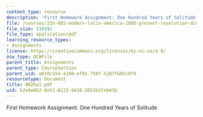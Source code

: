```yaml
---
content_type: resource
description: 'First Homework Assignment: One Hundred Years of Solitude'
file: /courses/21h-802-modern-latin-america-1808-present-revolution-dictatorship-democracy-spring-2005/b2e6e8b26e51011594182652b2feb43b_802hw1.pdf
file_size: 110391
file_type: application/pdf
learning_resource_types:
- Assignments
license: https://creativecommons.org/licenses/by-nc-sa/4.0/
ocw_type: OCWFile
parent_title: Assignments
parent_type: CourseSection
parent_uid: a010c554-4180-ef81-758f-5287fb95c9f8
resourcetype: Document
title: 802hw1.pdf
uid: b2e6e8b2-6e51-0115-9418-2652b2feb43b
---
```

First Homework Assignment: One Hundred Years of Solitude
